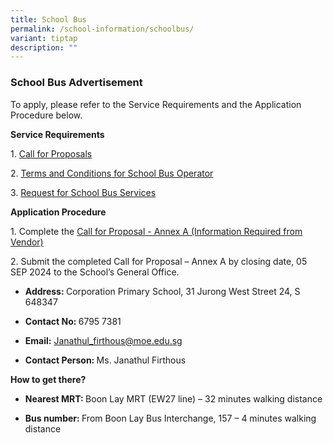 ```yaml
---
title: School Bus
permalink: /school-information/schoolbus/
variant: tiptap
description: ""
---
```

<h3><strong>School Bus Advertisement</strong></h3>
<p>To apply, please refer to the Service Requirements and the Application
Procedure below.</p>
<p><strong>Service Requirements</strong>
</p>
<p>1. <a href="/files/School Information/School Bus/Call_for_Proposals.pdf" rel="noopener nofollow" target="_blank">Call for Proposals</a>
</p>
<p>2. <a href="/files/School Information/School Bus/Terms_and_Conditions_for_School_Bus_Operator.pdf" rel="noopener nofollow" target="_blank">Terms and Conditions for School Bus Operator</a>
</p>
<p>3. <a href="/files/School Information/School Bus/Request_for_School_Bus_Services.pdf" rel="noopener nofollow" target="_blank">Request for School Bus Services</a>
</p>
<p></p>
<p><strong>Application Procedure</strong>
</p>
<p>1. Complete the <a href="/files/School Information/School Bus/Call_for_Proposal___Annex_A__Information_Required_From_Vendor_.pdf" rel="noopener nofollow" target="_blank">Call for Proposal - Annex A (Information Required from Vendor)</a>
</p>
<p>2. Submit the completed Call for Proposal – Annex A by closing date, 05
SEP 2024 to the School’s General Office.</p>
<ul data-tight="true" class="tight">
<li>
<p><strong>Address: </strong>Corporation Primary School, 31 Jurong West Street
24, S 648347</p>
</li>
<li>
<p><strong>Contact No: </strong>6795 7381</p>
</li>
<li>
<p><strong>Email:</strong>  <a href="mailto:Janathul_firthous@moe.edu.sg" rel="noopener noreferrer nofollow" target="_blank">Janathul_firthous@moe.edu.sg</a>
</p>
</li>
<li>
<p><strong>Contact Person: </strong>Ms. Janathul Firthous</p>
</li>
</ul>
<p></p>
<p><strong>How to get there?</strong>
</p>
<ul data-tight="true" class="tight">
<li>
<p><strong>Nearest MRT: </strong>Boon Lay MRT (EW27 line) – 32 minutes walking
distance</p>
</li>
<li>
<p><strong>Bus number: </strong>From Boon Lay Bus Interchange, 157 – 4 minutes
walking distance</p>
</li>
</ul>
<p></p>
<p></p>
<p></p>